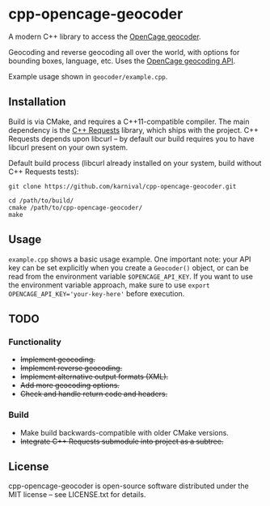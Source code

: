 # cpp-opencage-geocoder
A modern C++ library to access the [OpenCage geocoder](https://opencagedata.com/).

Geocoding and reverse geocoding all over the world, with options for bounding boxes, language, etc. Uses the [OpenCage geocoding API](https://geocoder.opencagedata.com/api). 

Example usage shown in `geocoder/example.cpp`.

## Installation
Build is via CMake, and requires a C++11-compatible compiler. The main dependency is the [C++ Requests](https://github.com/whoshuu/cpr) library, which ships with the project. C++ Requests depends upon libcurl – by default our build requires you to have libcurl present on your own system.

Default build process (libcurl already installed on your system, build without C++ Requests tests):
```
git clone https://github.com/karnival/cpp-opencage-geocoder.git

cd /path/to/build/
cmake /path/to/cpp-opencage-geocoder/
make
```

## Usage
`example.cpp` shows a basic usage example. One important note: your API key can be set explicitly when you create a `Geocoder()` object, or can be read from the environment variable `$OPENCAGE_API_KEY`. If you want to use the environment variable approach, make sure to use `export OPENCAGE_API_KEY='your-key-here'` before execution.

## TODO
### Functionality
* ~~Implement geocoding.~~
* ~~Implement reverse geocoding.~~
* ~~Implement alternative output formats (XML).~~
* ~~Add more geocoding options.~~
* ~~Check and handle return code and headers.~~

### Build
* Make build backwards-compatible with older CMake versions.
* ~~Integrate C++ Requests submodule into project as a subtree.~~

## License
cpp-opencage-geocoder is open-source software distributed under the MIT license – see LICENSE.txt for details.
